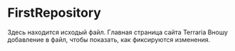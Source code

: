 # FirstRepository
Здесь находится исходый файл.
Главная страница сайта Terraria
Вношу добавление в файл, чтобы показать, как фиксируются изменения.
